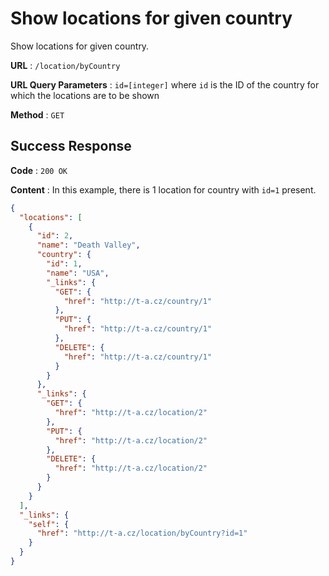 # Show locations for given country

Show locations for given country.

**URL** : `/location/byCountry`

**URL Query Parameters** : `id=[integer]` where `id` is the ID of the country for which the locations are to be shown

**Method** : `GET`

## Success Response

**Code** : `200 OK`

**Content** : In this example, there is 1 location for country with `id=1` present.

```json
{
  "locations": [
    {
      "id": 2,
      "name": "Death Valley",
      "country": {
        "id": 1,
        "name": "USA",
        "_links": {
          "GET": {
            "href": "http://t-a.cz/country/1"
          },
          "PUT": {
            "href": "http://t-a.cz/country/1"
          },
          "DELETE": {
            "href": "http://t-a.cz/country/1"
          }
        }
      },
      "_links": {
        "GET": {
          "href": "http://t-a.cz/location/2"
        },
        "PUT": {
          "href": "http://t-a.cz/location/2"
        },
        "DELETE": {
          "href": "http://t-a.cz/location/2"
        }
      }
    }
  ],
  "_links": {
    "self": {
      "href": "http://t-a.cz/location/byCountry?id=1"
    }
  }
}
```
